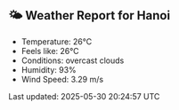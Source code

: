 <!-- WEATHER-START -->
## 🌤 Weather Report for Hanoi

- Temperature: 26°C
- Feels like: 26°C
- Conditions: overcast clouds
- Humidity: 93%
- Wind Speed: 3.29 m/s

Last updated: 2025-05-30 20:24:57 UTC
<!-- WEATHER-END -->

